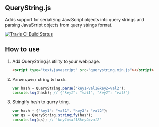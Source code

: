 QueryString.js
--------------

Adds support for serializing JavaScript objects into query strings and parsing JavaScript objects from query strings format.

[![Travis CI Build Status](https://travis-ci.org/josephj/querystring.js.svg)](https://travis-ci.org/josephj/querystring.js)


## How to use

1. Add QueryString.js utility to your web page.

    ```html
    <script type="text/javascript" src="querystring.min.js"></script>
    ````
1. Parse query string to hash. 

    ```javascript
    var hash = QueryString.parse('key1=val1&key2=val2');
    console.log(hash); // {"key1": "val1", "key2": "val2"}
    ```
1. Stringify hash to query tring.

    ```javascript
    var hash = {"key1": "val1", "key2": "val2"};
    var qs = QueryString.stringify(hash);
    console.log(qs); // 'key1=val1&key2=val2'
    ```
